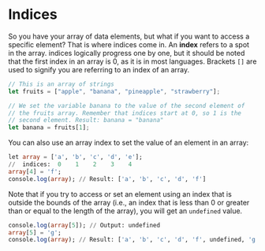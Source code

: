 # Indices

So you have your array of data elements, but what if you want to access a specific element? That is where indices come in. An **index** refers to a spot in the array. indices logically progress one by one, but it should be noted that the first index in an array is 0, as it is in most languages. Brackets `[]` are used to signify you are referring to an index of an array.

```javascript
// This is an array of strings
let fruits = ["apple", "banana", "pineapple", "strawberry"];

// We set the variable banana to the value of the second element of
// the fruits array. Remember that indices start at 0, so 1 is the
// second element. Result: banana = "banana"
let banana = fruits[1];
```

You can also use an array index to set the value of an element in an array:

```sql
let array = ['a', 'b', 'c', 'd', 'e'];
//  indices:  0    1    2    3    4
array[4] = 'f';
console.log(array); // Result: ['a', 'b', 'c', 'd', 'f']
```

Note that if you try to access or set an element using an index that is outside the bounds of the array (i.e., an index that is less than 0 or greater than or equal to the length of the array), you will get an `undefined` value.

```sql
console.log(array[5]); // Output: undefined
array[5] = 'g';
console.log(array); // Result: ['a', 'b', 'c', 'd', 'f', undefined, 'g']
```
